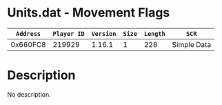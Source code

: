 # Units.dat - Movement Flags

| `Address` | `Player ID` | `Version` | `Size` | `Length` | `SCR` |
| ---------- | ----------- | --------- | ------ | -------- | ---- |
| 0x660FC8 | 219929 | 1.16.1 | 1 | 228 | Simple Data |

# Description

No description.
